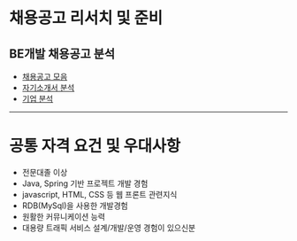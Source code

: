 #   채용공고 리서치 및 준비

##  BE개발 채용공고 분석

- [채용공고 모음](https://github.com/mk0131/recruit_research/blob/master/SEARCH%2C.md)
- [자기소개서 분석](https://github.com/mk0131/recruit_research/blob/master/self_introduction_analysis.md)
- [기업 분석](https://github.com/mk0131/recruit_research/blob/master/company_analysis.md)


---
#   공통 자격 요건 및 우대사항
- 전문대졸 이상
- Java, Spring 기반 프로젝트 개발 경험
- javascript, HTML, CSS 등 웹 프론트 관련지식
- RDB(MySql)을 사용한 개발경험
- 원활한 커뮤니케이션 능력
- 대용량 트래픽 서비스 설계/개발/운영 경험이 있으신분